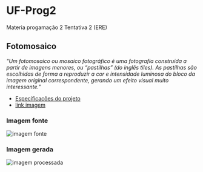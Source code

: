 # UF-Prog2
Materia progamação 2 Tentativa 2 (ERE)

## Fotomosaico
_"Um fotomosaico ou mosaico fotográfico é uma fotografia construída a partir de imagens menores, ou “pastilhas” (do inglês tiles). As pastilhas são escolhidas de forma a reproduzir a cor e intensidade luminosa do bloco da imagem original correspondente, gerando um efeito visual muito interessante."_
- [Especificações do projeto](http://wiki.inf.ufpr.br/maziero/doku.php?id=prog2:fotomosaico)
- [link imagem](https://unsplash.com/photos/MDyyjPovaWA)

### Imagem fonte
![imagem fonte](./images/fotomosaico1.png)

### Imagem gerada
![imagem processada](./images/fotomosaico2.png)
